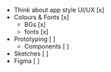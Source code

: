 - Think about app style UI/UX [x]
- Colours & Fonts [x]
    - BGs [x]
    - fonts [x]
- Prototyping [ ]
    - Components [ ]
- Sketches [ ]
- Figma [ ]
 